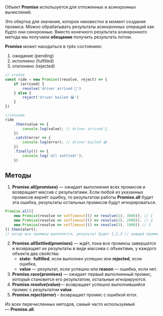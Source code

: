 Объект **Promise** используется для отложенных и асинхронных вычислений.

Это обертка для значения, которое неизвестно в момент создания промиса. Можно обрабатывать результаты асинхронных операций как будто они синхронные. Вместо конечного результата асинхронного метода мы получаем **обещание** получить результать потом.

**Promise** может находиться в трёх состояниях:
1) ожидание (pending)
2) исполнено (fulfilled)
3) отклонено (rejected)

```js
// create
const ride = new Promise((resolve, reject) => {
	if (arrived) {
		resolve('driver arrived 🚖')
	} else {
		reject('driver bailed 😭')
	}
})

//consume
ride
	.then(value => {
		console.log(value); // driver arrived 🚖
	})
	.catch(error => {
		console.log(error); // driver bailed 😭
	})
	.finally(() => {
		console.log('all settled!');
	})
```

## Методы
1.  **Promise.all(promises)** — ожидает выполнения всех промисов и возвращает массив с результатами. Если любой из указанных промисов вернёт ошибку, то результатом работы **Promise.all** будет эта ошибка, результаты остальных промисов будут игнорироваться.

```js
Promise.all([ 
	new Promise(resolve => setTimeout(() => resolve(1), 3000)), // 1 
	new Promise(resolve => setTimeout(() => resolve(2), 2000)), // 2 
	new Promise(resolve => setTimeout(() => resolve(3), 1000)) // 3 
]).then(alert); 
// когда все промисы выполнятся, результат будет 1,2,3 // каждый промис даёт элемент массива
```

2.  **Promise.allSettled(promises)** — ждёт, пока все промисы завершатся и возвращает их результаты в виде массива с объектами, у каждого объекта два свойства:
    -   **state:  fulfilled**, если выполнен успешно или **rejected**, если ошибка,
    -   **value** — результат, если успешно или **reason** — ошибка, если нет.
3.  **Promise.race(promises)** — ожидает первый выполненный промис, который становится его результатом, остальные игнорируются.
4.  **Promise.resolve(value)**— возвращает успешно выполнившийся промис с результатом **value**.
5.  **Promise.reject(error)** – возвращает промис с ошибкой error.

Из всех перечисленных методов, самый часто используемый — **Promise.all**.
